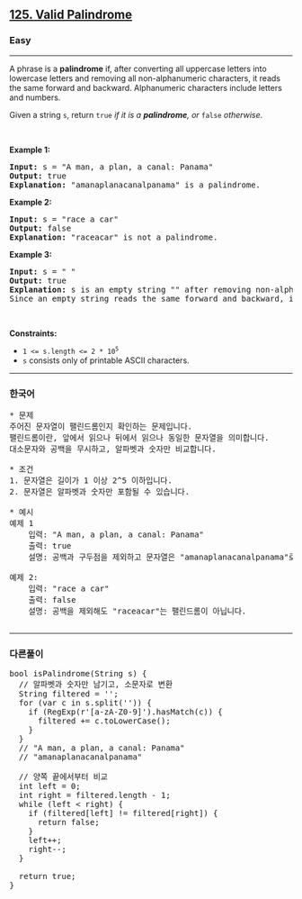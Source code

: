 <h2><a href="https://leetcode.com/problems/valid-palindrome">125. Valid Palindrome</a></h2><h3>Easy</h3><hr><p>A phrase is a <strong>palindrome</strong> if, after converting all uppercase letters into lowercase letters and removing all non-alphanumeric characters, it reads the same forward and backward. Alphanumeric characters include letters and numbers.</p>

<p>Given a string <code>s</code>, return <code>true</code><em> if it is a <strong>palindrome</strong>, or </em><code>false</code><em> otherwise</em>.</p>

<p>&nbsp;</p>
<p><strong class="example">Example 1:</strong></p>

<pre>
<strong>Input:</strong> s = &quot;A man, a plan, a canal: Panama&quot;
<strong>Output:</strong> true
<strong>Explanation:</strong> &quot;amanaplanacanalpanama&quot; is a palindrome.
</pre>

<p><strong class="example">Example 2:</strong></p>

<pre>
<strong>Input:</strong> s = &quot;race a car&quot;
<strong>Output:</strong> false
<strong>Explanation:</strong> &quot;raceacar&quot; is not a palindrome.
</pre>

<p><strong class="example">Example 3:</strong></p>

<pre>
<strong>Input:</strong> s = &quot; &quot;
<strong>Output:</strong> true
<strong>Explanation:</strong> s is an empty string &quot;&quot; after removing non-alphanumeric characters.
Since an empty string reads the same forward and backward, it is a palindrome.
</pre>

<p>&nbsp;</p>
<p><strong>Constraints:</strong></p>

<ul>
	<li><code>1 &lt;= s.length &lt;= 2 * 10<sup>5</sup></code></li>
	<li><code>s</code> consists only of printable ASCII characters.</li>
</ul>

---
<h3>한국어</h3>

<pre>
* 문제
주어진 문자열이 팰린드롬인지 확인하는 문제입니다.
팰린드롬이란, 앞에서 읽으나 뒤에서 읽으나 동일한 문자열을 의미합니다.
대소문자와 공백을 무시하고, 알파벳과 숫자만 비교합니다.

* 조건
1. 문자열은 길이가 1 이상 2^5 이하입니다.
2. 문자열은 알파벳과 숫자만 포함될 수 있습니다.

* 예시
예제 1
	입력: "A man, a plan, a canal: Panama"
	출력: true
	설명: 공백과 구두점을 제외하고 문자열은 "amanaplanacanalpanama"로 팰린드롬입니다.

예제 2:
	입력: "race a car"
	출력: false
	설명: 공백을 제외해도 "raceacar"는 팰린드롬이 아닙니다.
	
</pre>


---
<h3>다른풀이</h3>

<pre>
bool isPalindrome(String s) {
  // 알파벳과 숫자만 남기고, 소문자로 변환
  String filtered = '';
  for (var c in s.split('')) {
    if (RegExp(r'[a-zA-Z0-9]').hasMatch(c)) {
      filtered += c.toLowerCase();
    }
  }
  // "A man, a plan, a canal: Panama"
  // "amanaplanacanalpanama"
  
  // 양쪽 끝에서부터 비교
  int left = 0;
  int right = filtered.length - 1;
  while (left < right) {
    if (filtered[left] != filtered[right]) {
      return false;
    }
    left++;
    right--;
  }
  
  return true;
}

	
</pre>

